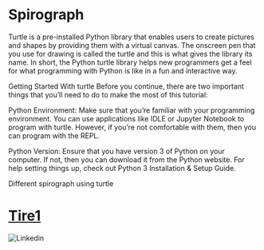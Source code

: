 # Spirograph

Turtle is a pre-installed Python library that enables users to create pictures and shapes by providing them with a virtual canvas. The onscreen pen that you use for drawing is called the turtle and this is what gives the library its name. In short, the Python turtle library helps new programmers get a feel for what programming with Python is like in a fun and interactive way.

Getting Started With turtle
Before you continue, there are two important things that you’ll need to do to make the most of this tutorial:

Python Environment: Make sure that you’re familiar with your programming environment. You can use applications like IDLE or Jupyter Notebook to program with turtle. However, if you’re not comfortable with them, then you can program with the REPL.

Python Version: Ensure that you have version 3 of Python on your computer. If not, then you can download it from the Python website. For help setting things up, check out Python 3 Installation & Setup Guide.

Different spirograph using turtle

# [Tire1](https://github.com/palak2610/Spirograph/blob/main/Tire1.py)

![Linkedin](https://user-images.githubusercontent.com/52192460/181530536-e04a2641-b33b-461c-98f4-fdbedd6cabdc.png)

